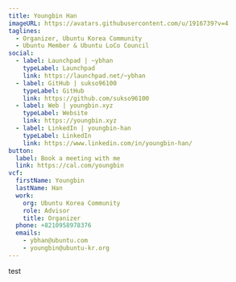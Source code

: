 ```yaml
---
title: Youngbin Han
imageURL: https://avatars.githubusercontent.com/u/1916739?v=4
taglines:
  - Organizer, Ubuntu Korea Community
  - Ubuntu Member & Ubuntu LoCo Council
social:
  - label: Launchpad | ~ybhan
    typeLabel: Launchpad
    link: https://launchpad.net/~ybhan
  - label: GitHub | sukso96100
    typeLabel: GitHub
    link: https://github.com/sukso96100
  - label: Web | youngbin.xyz
    typeLabel: Website
    link: https://youngbin.xyz
  - label: LinkedIn | youngbin-han
    typeLabel: LinkedIn
    link: https://www.linkedin.com/in/youngbin-han/
button:
  label: Book a meeting with me
  link: https://cal.com/youngbin
vcf:
  firstName: Youngbin
  lastName: Han
  work:
    org: Ubuntu Korea Community
    role: Advisor
    title: Organizer
  phone: +8210958978376
  emails:
    - ybhan@ubuntu.com
    - youngbin@ubuntu-kr.org
---
```

test